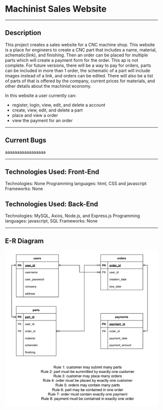 Machinist Sales Website
=======================
********************************************************************************************************

Description
-----------

This project creates a sales website for a CNC machine shop. This website is a place for engineers to create a CNC part that includes a name, material, schematic(link), and finishing. Then an order can be placed for multiple parts which will create a payment form for the order. This ap is not complete. For future versions, there will be a way to pay for orders, parts can be included in more than 1 order, the schematic of a part will include images instead of a link, and orders can be edited. There will also be a list of parts of that is offered by the company, current prices for materials, and other details about the machinist economy.

In this website a user currently can:
* register, login, view, edit, and delete a account
* create, view, edit, and delete a part 
* place and view a order 
* view the payment for an order

********************************************************************************************************

Current Bugs 
-----------

aaaaaaaaaaaaaaaaa

********************************************************************************************************

Technologies Used: Front-End
-----------

Technologies: None
Programming languages: html, CSS and javascript
Frameworks: None


Technologies Used: Back-End
-----------

Technologies: MySQL, Axios, Node.js, and Express.js
Programming languages: javascript, SQL
Frameworks: None

********************************************************************************************************

E-R Diagram
-----------

![](https://github.com/chrislepore/Machinist-web-project/blob/main/public/images/E-R_Diagram.PNG)
